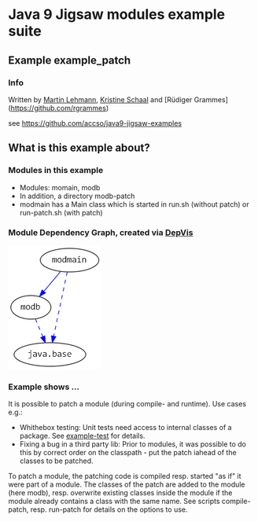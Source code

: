 ﻿# Java 9 Jigsaw modules example suite
## Example example_patch

### Info
Written by [Martin Lehmann](https://github.com/MartinLehmann1971), [Kristine Schaal](https://github.com/kristines) and [Rüdiger Grammes] (https://github.com/rgrammes) 

see https://github.com/accso/java9-jigsaw-examples

## What is this example about?

### Modules in this example
* Modules: momain, modb
* In addition, a directory modb-patch
* modmain has a Main class which is started in run.sh (without patch) or run-patch.sh (with patch)

### Module Dependency Graph, created via [DepVis](https://github.com/accso/java9-jigsaw-depvis)
![Example's Module Dependency Graph](moduledependencies.png)

### Example shows ...
It is possible to patch a module (during compile- and runtime). Use cases e.g.:
* Whithebox testing: Unit tests need access to internal classes of a package. See [example-test](../example_test) for details.
* Fixing a bug in a third party lib: Prior to modules, it was possible to do this by correct order on the classpath - put the patch iahead of the classes to be patched.

To patch a module, the patching code is compiled resp. started "as if" it were part of a module. The classes of the patch are added to the module (here modb), 
resp. overwrite existing classes inside the module if the module already contains a class with the same name.
See scripts compile-patch, resp. run-patch for details on the options to use.
